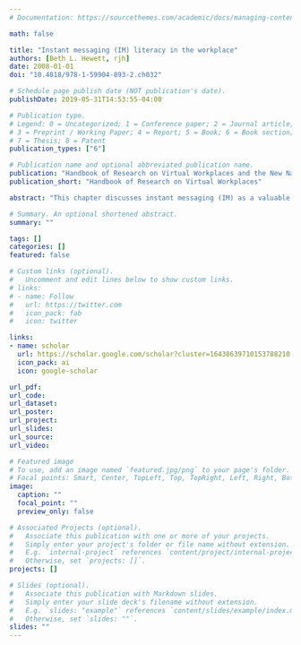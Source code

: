 ```yaml
---
# Documentation: https://sourcethemes.com/academic/docs/managing-content/

math: false

title: "Instant messaging (IM) literacy in the workplace"
authors: [Beth L. Hewett, rjh]
date: 2008-01-01
doi: "10.4018/978-1-59904-893-2.ch032"

# Schedule page publish date (NOT publication's date).
publishDate: 2019-05-31T14:53:55-04:00

# Publication type.
# Legend: 0 = Uncategorized; 1 = Conference paper; 2 = Journal article;
# 3 = Preprint / Working Paper; 4 = Report; 5 = Book; 6 = Book section;
# 7 = Thesis; 8 = Patent
publication_types: ["6"]

# Publication name and optional abbreviated publication name.
publication: "Handbook of Research on Virtual Workplaces and the New Nature of Business Practices"
publication_short: "Handbook of Research on Virtual Workplaces"

abstract: "This chapter discusses instant messaging (IM) as a valuable digital tool that has influenced business communication practices at least as much as e-mail. It argues that IM’s characteristics of presence awareness, synchronicity, hybridity, and interactivity create a unique set of writing and reading experiences. These functional qualities both require and hone high-level writing and reading skills, which are used powerfully in communicative multitasking. The authors believe that IM should be sanctioned in the workplace and that IM use should be a subject of focused training; to that end, they provide a practical, literacy-based training sequence that can be adapted to various settings."

# Summary. An optional shortened abstract.
summary: ""

tags: []
categories: []
featured: false

# Custom links (optional).
#   Uncomment and edit lines below to show custom links.
# links:
# - name: Follow
#   url: https://twitter.com
#   icon_pack: fab
#   icon: twitter

links:
- name: scholar
  url: https://scholar.google.com/scholar?cluster=16438639710153788210
  icon_pack: ai
  icon: google-scholar

url_pdf:
url_code:
url_dataset:
url_poster:
url_project:
url_slides:
url_source:
url_video:

# Featured image
# To use, add an image named `featured.jpg/png` to your page's folder. 
# Focal points: Smart, Center, TopLeft, Top, TopRight, Left, Right, BottomLeft, Bottom, BottomRight.
image:
  caption: ""
  focal_point: ""
  preview_only: false

# Associated Projects (optional).
#   Associate this publication with one or more of your projects.
#   Simply enter your project's folder or file name without extension.
#   E.g. `internal-project` references `content/project/internal-project/index.md`.
#   Otherwise, set `projects: []`.
projects: []

# Slides (optional).
#   Associate this publication with Markdown slides.
#   Simply enter your slide deck's filename without extension.
#   E.g. `slides: "example"` references `content/slides/example/index.md`.
#   Otherwise, set `slides: ""`.
slides: ""
---
```

